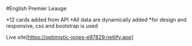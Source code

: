 #English Premier Leauge

*12 cards added from API
*All data are dynamically added
*for design and responsive, css and bootstrap is used

Live site[https://optimistic-jones-e97829.netlify.app]


